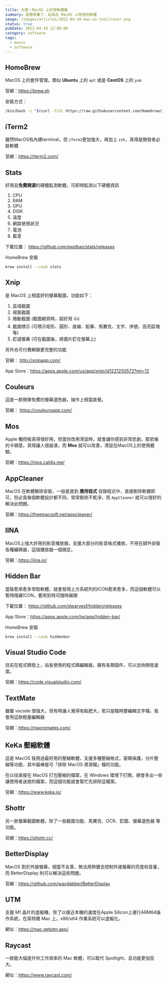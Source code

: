 ```yaml
---
title: 大推！MacOS 上好用軟體集  
summary: 這裡收集了，站長在 MacOS 上常用的軟體
image: /images/articles/2022-04-10-mas-os-tool/cover.png
status: true
pubDate: 2022-04-10 12:00:00
category: software
tags:
  - macos
  - software
---
```

## HomeBrew

MacOS 上的套件管理，類似 **Ubuntu** 上的 `apt` 或是 **CentOS** 上的 `yum`

官網：https://brew.sh

安裝方式：

```bash
/bin/bash -c "$(curl -fsSL https://raw.githubusercontent.com/Homebrew/install/HEAD/install.sh)"
```

## iTerm2

雖然MacOS有內建terminal，但 `iTerm2`更加強大，再加上 `zsh`，真得是開發者必裝軟體

官網：https://iterm2.com/

## Stats

好用且**免費開源**的硬體監測軟體，可即時監測以下硬體資訊

1. CPU
2. RAM
3. GPU
4. DISK
5. 溫度
6. 網路使用狀況
7. 電池
8. 藍芽

下載位置： https://github.com/exelban/stats/releases

HomeBrew 安裝

```bash
brew install --cask stats
```

## Xnip

是 MacOS 上相當好的螢幕截圖，功能如下：

1. 區域截圖
2. 視窗截圖
3. 捲動截圖 (截圖網頁時，超好用 👍)
4. 截圖標示 (可標示矩形、圓形、直線、鉛筆、馬賽克、文字、序號、高亮區塊等)
5. 釘選螢幕 (可在截圖後，將圖片釘在螢幕上)

另外也可付費解鎖更完整的功能

官網： http://xnipapp.com/

App Store：https://apps.apple.com/us/app/xnip/id1221250572?mt=12

## Couleurs

這是一款簡單免費的螢幕選色器，操作上相當直覺。

官網： https://couleursapp.com/

## Mos

Apple 觸控板真得很好用，但當你改用滑鼠時，就會讓你感到非常悲劇，那悲催的卡頓感，真得讓人很崩潰，而 **Mos** 就可以改善，滑鼠在MacOS上的使用體驗。

官網：https://mos.caldis.me/

## AppCleaner

MacOS 在軟體解除安裝，一般是進到 **應用程式** 目錄程式中，直接刪除軟體即可，但必竟每個軟體設計都不同，常常刪除不乾淨，而 `AppCleaner` 就可以很好的解決此問題。

官網：https://freemacsoft.net/appcleaner/

## IINA

MacOS上強大好用的影音播放器，支援大部分的影音格式播放，不用在額外安裝各種編碼器，這個播放器一個搞定。

官網：https://iina.io/

## Hidden Bar

當裝愈來愈多常駐軟體，就會發現上方系統列的ICON愈來愈多，而這個軟體可以暫時隱藏ICON，要用到時可隨時展開

下載位置： https://github.com/dwarvesf/hidden/releases

App Store：https://apps.apple.com/tw/app/hidden-bar/

HomeBrew 安裝

```bash
brew install --cask hiddenbar
```

## Visual Studio Code

目前在程式開發上，站長使用的程式碼編輯器，擁有各類插件，可以加快開發速度。

官網：https://code.visualstudio.com/

## TextMate

雖雖 vscode 很強大，但有時讓人覺得有點肥大，若只是臨時要編輯文字檔，我會用這款輕量編輯器

官網：https://macromates.com/

## KeKa 壓縮軟體

這是 MacOS 我用過最好用的壓縮軟體，支援多種壓縮格式，密碼保護，分片壓縮等功能，其中最棒是可「排除 MacOS 資源檔」檔的功能。

在以往直接在 MacOS 打包壓縮的檔案，在 Windows 環境下打開，總會多出一些讓使用者迷惑的檔案，而這個功能就會幫忙先排除這檔案。

官網：https://www.keka.io/

## Shottr

另一款螢幕截圖軟體，除了一般截圖功能、馬賽克、OCR、釘圖、螢幕選色器 等功能。

官網：https://shottr.cc/

## BetterDisplay

MacOS 對於外接螢幕，相當不友善，無法用熱健去控制外接螢幕的亮度和音量，而 BetterDisplay 則可以解決這些問題。

官網：https://github.com/waydabber/BetterDisplay

## UTM

支援 M1 晶片的虛擬機，除了以接近本機的速度在Apple Silicon上運行ARM64操作系統，在英特爾 Mac 上，x86/x64 作業系統可以虛擬化。

網址：https://mac.getutm.app/


## Raycast

一款能大幅提升你工作效率的 Mac 軟體，可以取代 Spotlight，且功能更加狂大。

網址：https://www.raycast.com/
